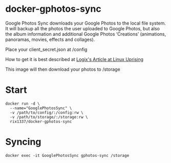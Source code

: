 # docker-gphotos-sync

Google Photos Sync downloads your Google Photos to the local file system.
It will backup all the photos the user uploaded to Google Photos, but also
the album information and additional Google Photos ‘Creations’ (animations, panoramas, movies, effects and collages).

Place your client_secret.json at /config

How to get it is best described at [Logix's Article at Linux Uprising](https://www.linuxuprising.com/2019/06/how-to-backup-google-photos-to-your.html)

This image will then download your photos to /storage

# Start

```
docker run -d \
  --name="GooglePhotosSync" \
  -v /path/to/config/:/config:rw \
  -v /path/to/storage/:/storage:rw \
  rix1337/docker-gphotos-sync
  ```

# Syncing

`docker exec -it GooglePhotosSync gphotos-sync /storage`
